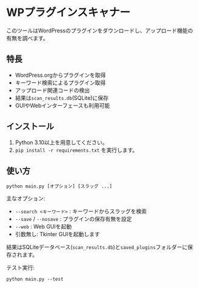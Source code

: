 # WPプラグインスキャナー

このツールはWordPressのプラグインをダウンロードし、アップロード機能の有無を調べます。

## 特長
- WordPress.orgからプラグインを取得
- キーワード検索によるプラグイン取得
- アップロード関連コードの検出
- 結果は`scan_results.db`(SQLite)に保存
- GUIやWebインターフェースも利用可能

## インストール
1. Python 3.10以上を用意してください。
2. `pip install -r requirements.txt` を実行します。

## 使い方
```
python main.py [オプション] [スラッグ ...]
```
主なオプション:
- `--search <キーワード>` : キーワードからスラッグを検索
- `--save` / `--nosave` : プラグインの保存有無を設定
- `--web` : Web GUIを起動
- 引数無し: Tkinter GUIを起動します

結果はSQLiteデータベース(`scan_results.db`)と`saved_plugins`フォルダーに保存されます。

テスト実行:
```
python main.py --test
```
